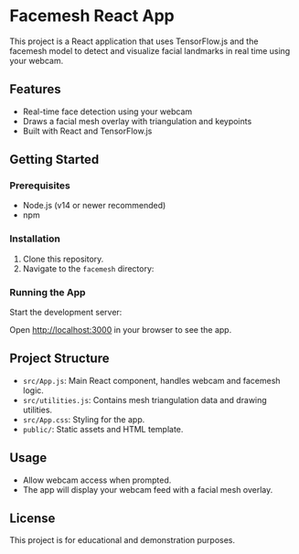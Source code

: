 # Facemesh React App

This project is a React application that uses TensorFlow.js and the facemesh model to detect and visualize facial landmarks in real time using your webcam.

## Features

- Real-time face detection using your webcam
- Draws a facial mesh overlay with triangulation and keypoints
- Built with React and TensorFlow.js

## Getting Started

### Prerequisites

- Node.js (v14 or newer recommended)
- npm

### Installation

1. Clone this repository.
2. Navigate to the `facemesh` directory:


### Running the App

Start the development server:

Open [http://localhost:3000](http://localhost:3000) in your browser to see the app.

## Project Structure

- `src/App.js`: Main React component, handles webcam and facemesh logic.
- `src/utilities.js`: Contains mesh triangulation data and drawing utilities.
- `src/App.css`: Styling for the app.
- `public/`: Static assets and HTML template.

## Usage

- Allow webcam access when prompted.
- The app will display your webcam feed with a facial mesh overlay.

## License

This project is for educational and demonstration purposes.
